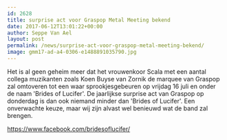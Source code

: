 ```yaml
---
id: 2628
title: surprise act voor Graspop Metal Meeting bekend
date: 2017-06-12T13:01:22+00:00
author: Seppe Van Ael
layout: post
permalink: /news/surprise-act-voor-graspop-metal-meeting-bekend/
image: gmm17-ad-a4-0306-e1488891035790.jpg
---
```

Het is al geen geheim meer dat het vrouwenkoor Scala met een aantal collega muzikanten zoals Koen Buyse van Zornik de marquee van Graspop zal omtoveren tot een waar sprookjesgebeuren op vrijdag 16 juli en onder de naam 'Brides of Lucifer'. De jaarlijkse surprise act van Graspop op donderdag is dan ook niemand minder dan 'Brides of Lucifer'. Een onverwachte keuze, maar wij zijn alvast wel benieuwd wat de band zal brengen.

https://www.facebook.com/bridesoflucifer/